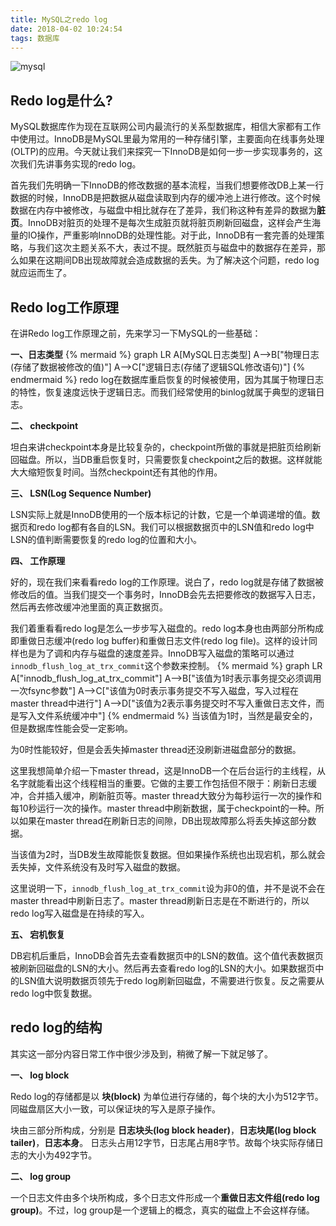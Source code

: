 ```yaml
---
title: MySQL之redo log
date: 2018-04-02 10:24:54
tags: 数据库
---
```

![mysql](http://opxvbng4q.bkt.clouddn.com/mysql.png)
## Redo log是什么?
MySQL数据库作为现在互联网公司内最流行的关系型数据库，相信大家都有工作中使用过。InnoDB是MySQL里最为常用的一种存储引擎，主要面向在线事务处理(OLTP)的应用。今天就让我们来探究一下InnoDB是如何一步一步实现事务的，这次我们先讲事务实现的redo log。

首先我们先明确一下InnoDB的修改数据的基本流程，当我们想要修改DB上某一行数据的时候，InnoDB是把数据从磁盘读取到内存的缓冲池上进行修改。这个时候数据在内存中被修改，与磁盘中相比就存在了差异，我们称这种有差异的数据为**脏页**。InnoDB对脏页的处理不是每次生成脏页就将脏页刷新回磁盘，这样会产生海量的IO操作，严重影响InnoDB的处理性能。对于此，InnoDB有一套完善的处理策略，与我们这次主题关系不大，表过不提。既然脏页与磁盘中的数据存在差异，那么如果在这期间DB出现故障就会造成数据的丢失。为了解决这个问题，redo log就应运而生了。
<!--more-->

## Redo log工作原理
在讲Redo log工作原理之前，先来学习一下MySQL的一些基础：

**一、日志类型**
{% mermaid %}
graph LR
    A[MySQL日志类型]
    A-->B["物理日志(存储了数据被修改的值)"]
    A-->C["逻辑日志(存储了逻辑SQL修改语句)"]
{% endmermaid %}
redo log在数据库重启恢复的时候被使用，因为其属于物理日志的特性，恢复速度远快于逻辑日志。而我们经常使用的binlog就属于典型的逻辑日志。

**二、 checkpoint**

坦白来讲checkpoint本身是比较复杂的，checkpoint所做的事就是把脏页给刷新回磁盘。所以，当DB重启恢复时，只需要恢复checkpoint之后的数据。这样就能大大缩短恢复时间。当然checkpoint还有其他的作用。

**三、 LSN(Log Sequence Number)**

LSN实际上就是InnoDB使用的一个版本标记的计数，它是一个单调递增的值。数据页和redo log都有各自的LSN。我们可以根据数据页中的LSN值和redo log中LSN的值判断需要恢复的redo log的位置和大小。

**四、 工作原理**

好的，现在我们来看看redo log的工作原理。说白了，redo log就是存储了数据被修改后的值。当我们提交一个事务时，InnoDB会先去把要修改的数据写入日志，然后再去修改缓冲池里面的真正数据页。

我们着重看看redo log是怎么一步步写入磁盘的。redo log本身也由两部分所构成即重做日志缓冲(redo log buffer)和重做日志文件(redo log file)。这样的设计同样也是为了调和内存与磁盘的速度差异。InnoDB写入磁盘的策略可以通过`innodb_flush_log_at_trx_commit`这个参数来控制。
{% mermaid %}
graph LR
    A["innodb_flush_log_at_trx_commit"]
    A-->B["该值为1时表示事务提交必须调用一次fsync参数"]
    A-->C["该值为0时表示事务提交不写入磁盘，写入过程在master thread中进行"]
    A-->D["该值为2表示事务提交时不写入重做日志文件，而是写入文件系统缓冲中"]
{% endmermaid %}
当该值为1时，当然是最安全的，但是数据库性能会受一定影响。

为0时性能较好，但是会丢失掉master thread还没刷新进磁盘部分的数据。

这里我想简单介绍一下master thread，这是InnoDB一个在后台运行的主线程，从名字就能看出这个线程相当的重要。它做的主要工作包括但不限于：刷新日志缓冲，合并插入缓冲，刷新脏页等。master thread大致分为每秒运行一次的操作和每10秒运行一次的操作。master thread中刷新数据，属于checkpoint的一种。所以如果在master thread在刷新日志的间隙，DB出现故障那么将丢失掉这部分数据。

当该值为2时，当DB发生故障能恢复数据。但如果操作系统也出现宕机，那么就会丢失掉，文件系统没有及时写入磁盘的数据。

这里说明一下，`innodb_flush_log_at_trx_commit`设为非0的值，并不是说不会在master thread中刷新日志了。master thread刷新日志是在不断进行的，所以redo log写入磁盘是在持续的写入。

**五、 宕机恢复**

DB宕机后重启，InnoDB会首先去查看数据页中的LSN的数值。这个值代表数据页被刷新回磁盘的LSN的大小。然后再去查看redo log的LSN的大小。如果数据页中的LSN值大说明数据页领先于redo log刷新回磁盘，不需要进行恢复。反之需要从redo log中恢复数据。

## redo log的结构

其实这一部分内容日常工作中很少涉及到，稍微了解一下就足够了。

**一、 log block**

Redo log的存储都是以 **块(block)** 为单位进行存储的，每个块的大小为512字节。同磁盘扇区大小一致，可以保证块的写入是原子操作。

块由三部分所构成，分别是 **日志块头(log block header)**，**日志块尾(log block tailer)**，**日志本身**。
日志头占用12字节，日志尾占用8字节。故每个块实际存储日志的大小为492字节。

**二、 log group**

一个日志文件由多个块所构成，多个日志文件形成一个**重做日志文件组(redo log group)**。不过，log group是一个逻辑上的概念，真实的磁盘上不会这样存储。
